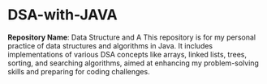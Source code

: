 # DSA-with-JAVA
**Repository Name**: Data Structure and A This repository is for my personal practice of data structures and algorithms in Java. It includes implementations of various DSA concepts like arrays, linked lists, trees, sorting, and searching algorithms, aimed at enhancing my problem-solving skills and preparing for coding challenges.
